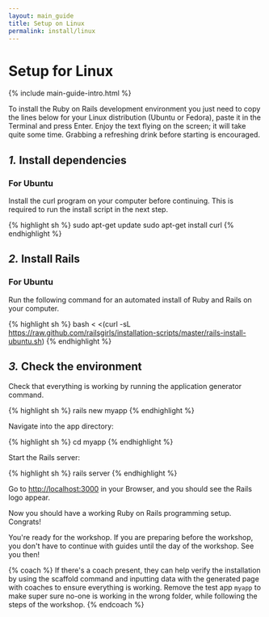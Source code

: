 ```yaml
---
layout: main_guide
title: Setup on Linux
permalink: install/linux
---
```


# Setup for Linux

{% include main-guide-intro.html %}

To install the Ruby on Rails development environment you just need to copy the lines below for your Linux distribution (Ubuntu or Fedora), paste it in the Terminal and press Enter. Enjoy the text flying on the screen; it will take quite some time. Grabbing a refreshing drink before starting is encouraged.

## _1._ Install dependencies

### For Ubuntu

Install the curl program on your computer before continuing. This is required to run the install script in the next step.

{% highlight sh %}
sudo apt-get update
sudo apt-get install curl
{% endhighlight %}

## _2._ Install Rails

### For Ubuntu

Run the following command for an automated install of Ruby and Rails on your computer.

{% highlight sh %}
bash < <(curl -sL https://raw.github.com/railsgirls/installation-scripts/master/rails-install-ubuntu.sh)
{% endhighlight %}

## _3._ Check the environment

Check that everything is working by running the application generator command.

{% highlight sh %}
rails new myapp
{% endhighlight %}

Navigate into the app directory:

{% highlight sh %}
cd myapp
{% endhighlight %}

Start the Rails server:

{% highlight sh %}
rails server
{% endhighlight %}

Go to <http://localhost:3000> in your Browser, and you should see the Rails logo appear.

Now you should have a working Ruby on Rails programming setup. Congrats!

You're ready for the workshop. If you are preparing before the workshop, you don't have to continue with guides until the day of the workshop. See you then!

{% coach %}
If there's a coach present, they can help verify the installation by using the scaffold command and inputting data with the generated page with coaches to ensure everything is working. Remove the test app `myapp` to make super sure no-one is working in the wrong folder, while following the steps of the workshop.
{% endcoach %}
